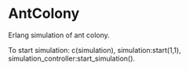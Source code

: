 # AntColony
Erlang simulation of ant colony.

To start simulation:
c(simulation), simulation:start(1,1), simulation_controller:start_simulation().
